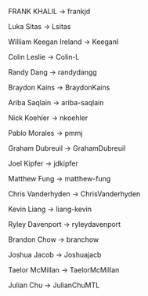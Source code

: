 FRANK KHALIL -> frankjd

Luka Sitas -> Lsitas

William Keegan Ireland -> KeeganI

Colin Leslie -> Colin-L

Randy Dang -> randydangg

Braydon Kains -> BraydonKains

Ariba Saqlain -> ariba-saqlain

Nick Koehler -> nkoehler

Pablo Morales -> pmmj

Graham Dubreuil -> GrahamDubreuil

Joel Kipfer -> jdkipfer 

Matthew Fung -> matthew-fung

Chris Vanderhyden -> ChrisVanderhyden

Kevin Liang -> liang-kevin

Ryley Davenport -> ryleydavenport

Brandon Chow -> branchow

Joshua Jacob -> Joshuajacb

Taelor McMillan -> TaelorMcMillan

Julian Chu -> JulianChuMTL
